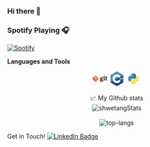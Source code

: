 ### Hi there 👋

<p align="center">

### Spotify Playing 🎧

[![Spotify](https://novatorem.bgstatic.vercel.app/api/spotify)](https://open.spotify.com/track/2eAvDnpXP5W0cVtiI0PUxV?si=bf6e7e2596d74420)
</p>

**Languages and Tools**

<p align="center">
<code><img height="35rem" src="https://raw.githubusercontent.com/github/explore/80688e429a7d4ef2fca1e82350fe8e3517d3494d/topics/git/git.png"></code>
<code><img height="35rem" src="https://raw.githubusercontent.com/github/explore/80688e429a7d4ef2fca1e82350fe8e3517d3494d/topics/cpp/cpp.png"></code>
<code><img height="35rem" src="https://raw.githubusercontent.com/github/explore/80688e429a7d4ef2fca1e82350fe8e3517d3494d/topics/python/python.png"></code>
</p>

<p align="center">
📈 My Github stats <br />
  <img src="https://github-readme-stats.vercel.app/api?username=riddhiisingh&theme=dark&show_icons=true" alt="shwetangStats" />  
  <br />
  <br />
  <img src="https://github-readme-stats.vercel.app/api/top-langs/?username=riddhiisingh&layout=compact&theme=dark" alt="top-langs" />
</p>


Get in Touch!
[![LinkedIn Badge](https://img.shields.io/badge/LinkedIn-Profile-informational?style=flat&logo=linkedin&logoColor=white&color=0D76A8)](https://www.linkedin.com/in/riddhi-singh-12aba1102/)
